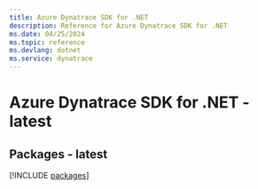 ```yaml
---
title: Azure Dynatrace SDK for .NET
description: Reference for Azure Dynatrace SDK for .NET
ms.date: 04/25/2024
ms.topic: reference
ms.devlang: dotnet
ms.service: dynatrace
---
```

# Azure Dynatrace SDK for .NET - latest
## Packages - latest
[!INCLUDE [packages](dynatrace-index.md)]